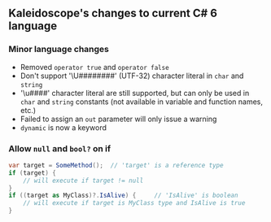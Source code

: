 ## Kaleidoscope's changes to current C# 6 language

### Minor language changes
* Removed `operator true` and `operator false`
* Don't support '\U########' (UTF-32) character literal in `char` and `string`
* '\u####' character literal are still supported, but can only be used in `char` and `string` constants (not available in variable and function names, etc.)
* Failed to assign an `out` parameter will only issue a warning
* `dynamic` is now a keyword

### Allow `null` and `bool?` on if
```C#
var target = SomeMethod();  // 'target' is a reference type
if (target) {
    // will execute if target != null
}
if ((target as MyClass)?.IsAlive) {     // 'IsAlive' is boolean
    // will execute if target is MyClass type and IsAlive is true
}
```
